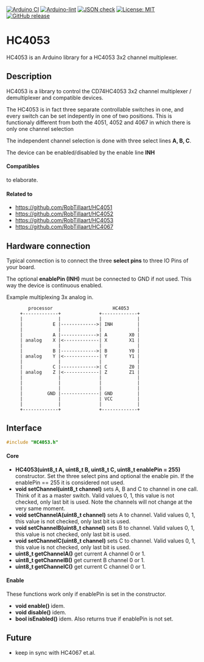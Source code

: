 
[![Arduino CI](https://github.com/RobTillaart/HC4053/workflows/Arduino%20CI/badge.svg)](https://github.com/marketplace/actions/arduino_ci)
[![Arduino-lint](https://github.com/RobTillaart/HC4053/actions/workflows/arduino-lint.yml/badge.svg)](https://github.com/RobTillaart/HC4053/actions/workflows/arduino-lint.yml)
[![JSON check](https://github.com/RobTillaart/HC4053/actions/workflows/jsoncheck.yml/badge.svg)](https://github.com/RobTillaart/HC4053/actions/workflows/jsoncheck.yml)
[![License: MIT](https://img.shields.io/badge/license-MIT-green.svg)](https://github.com/RobTillaart/HC4053/blob/master/LICENSE)
[![GitHub release](https://img.shields.io/github/release/RobTillaart/HC4053.svg?maxAge=3600)](https://github.com/RobTillaart/HC4053/releases)


# HC4053

HC4053 is an Arduino library for a HC4053 3x2 channel multiplexer.


## Description

HC4053 is a library to control the CD74HC4053 3x2 channel
multiplexer / demultiplexer and compatible devices.

The HC4053 is in fact three separate controllable switches in one,
and every switch can be set indepently in one of two positions.
This is functionaly different from both the 4051, 4052 and 4067
in which there is only one channel selection

The independent channel selection is done with three select lines **A, B, C**.

The device can be enabled/disabled by the enable line **INH**


#### Compatibles

to elaborate.


#### Related to 

- https://github.com/RobTillaart/HC4051
- https://github.com/RobTillaart/HC4052
- https://github.com/RobTillaart/HC4053
- https://github.com/RobTillaart/HC4067


## Hardware connection

Typical connection is to connect the three **select pins** to three IO Pins of your board.

The optional **enablePin (INH)** must be connected to GND if not used.
This way the device is continuous enabled.

Example multiplexing 3x analog in.

```
        processor                      HC4053
     +-------------+              +-------------+
     |             |              |             |
     |           E |------------->| INH         |
     |             |              |             |
     |           A |------------->| A        X0 |
     | analog    X |<-------------| X        X1 |
     |             |              |             |
     |           B |------------->| B        Y0 |
     | analog    Y |<-------------| Y        Y1 |
     |             |              |             |
     |           C |------------->| C        Z0 |
     | analog    Z |<-------------| Z        Z1 |
     |             |              |             |
     |             |              |             |
     |             |              |             |
     |         GND |--------------| GND         |
     |             |              | VCC         |
     |             |              |             |
     +-------------+              +-------------+
```


## Interface

```cpp
#include "HC4053.h"
```

#### Core

- **HC4053(uint8_t A, uint8_t B, uint8_t C, uint8_t enablePin = 255)** constructor.
Set the three select pins and optional the enable pin.
If the enablePin == 255 it is considered not used.
- **void setChannel(uint8_t channel)** sets A, B and C to channel in one call.
Think of it as a master switch.
Valid values 0, 1, this value is not checked, only last bit is used.
Note the channels will not change at the very same moment.
- **void setChannelA(uint8_t channel)** sets A to channel.
Valid values 0, 1, this value is not checked, only last bit is used.
- **void setChannelB(uint8_t channel)** sets B to channel.
Valid values 0, 1, this value is not checked, only last bit is used.
- **void setChannelC(uint8_t channel)** sets C to channel.
Valid values 0, 1, this value is not checked, only last bit is used.
- **uint8_t getChannelA()** get current A channel 0 or 1.
- **uint8_t getChannelB()** get current B channel 0 or 1.
- **uint8_t getChannelC()** get current C channel 0 or 1.


#### Enable

These functions work only if enablePin is set in the constructor.

- **void enable()** idem.
- **void disable()** idem.
- **bool isEnabled()** idem.
Also returns true if enablePin is not set.


## Future

- keep in sync with HC4067 et.al.

